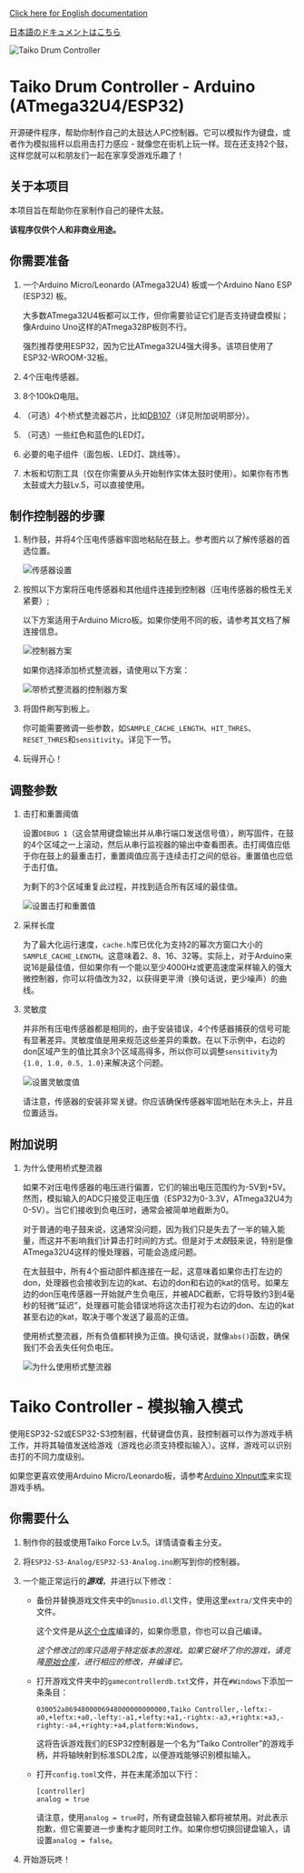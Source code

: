 [Click here for English documentation](README.md)

[日本語のドキュメントはこちら](README_ja-JP.md)

![Taiko Drum Controller](./images/banner-taiko.png)

# Taiko Drum Controller - Arduino (ATmega32U4/ESP32)

开源硬件程序，帮助你制作自己的太鼓达人PC控制器。它可以模拟作为键盘，或者作为模拟摇杆以启用击打力感应 - 就像您在街机上玩一样。现在还支持2个鼓，这样您就可以和朋友们一起在家享受游戏乐趣了！

## 关于本项目

本项目旨在帮助你在家制作自己的硬件太鼓。

**该程序仅供个人和非商业用途。**

## 你需要准备

1. 一个Arduino Micro/Leonardo (ATmega32U4) 板或一个Arduino Nano ESP (ESP32) 板。
   
   大多数ATmega32U4板都可以工作，但你需要验证它们是否支持键盘模拟；像Arduino Uno这样的ATmega328P板则不行。
   
   强烈推荐使用ESP32，因为它比ATmega32U4强大得多。该项目使用了ESP32-WROOM-32板。

2. 4个压电传感器。
   
3. 8个100kΩ电阻。
   
4. （可选）4个桥式整流器芯片，比如[DB107](https://www.diodes.com/assets/Datasheets/products_inactive_data/ds21211_R5.pdf)（详见附加说明部分）。

5. （可选）一些红色和蓝色的LED灯。
   
6. 必要的电子组件（面包板、LED灯、跳线等）。
   
7. 木板和切割工具（仅在你需要从头开始制作实体太鼓时使用）。如果你有市售太鼓或大力鼓Lv.5，可以直接使用。

## 制作控制器的步骤

1. 制作鼓，并将4个压电传感器牢固地粘贴在鼓上。参考图片以了解传感器的首选位置。
   
   ![传感器设置](./images/piezo_locations.png)

2. 按照以下方案将压电传感器和其他组件连接到控制器（压电传感器的极性无关紧要）;

   以下方案适用于Arduino Micro板。如果你使用不同的板，请参考其文档了解连接信息。
   
   ![控制器方案](./images/scheme.png)

   如果你选择添加桥式整流器，请使用以下方案：
   
   ![带桥式整流器的控制器方案](./images/scheme_bridge.png)

3. 将固件刷写到板上。
   
   你可能需要微调一些参数，如`SAMPLE_CACHE_LENGTH`、`HIT_THRES`、`RESET_THRES`和`sensitivity`。详见下一节。

4. 玩得开心！

## 调整参数

1. 击打和重置阈值
   
   设置`DEBUG 1`（这会禁用键盘输出并从串行端口发送信号值），刷写固件，在鼓的4个区域之一上滚动，然后从串行监视器的输出中查看图表。击打阈值应低于你在鼓上的最重击打，重置阈值应高于连续击打之间的低谷。重置值也应低于击打值。
   
   为剩下的3个区域重复此过程，并找到适合所有区域的最佳值。

   ![设置击打和重置值](./images/tune_hit_reset.png)

2. 采样长度
   
   为了最大化运行速度，`cache.h`库已优化为支持2的幂次方窗口大小的`SAMPLE_CACHE_LENGTH`。这意味着2、8、16、32等。实际上，对于Arduino来说16是最佳值，但如果你有一个能以至少4000Hz或更高速度采样输入的强大微控制器，你可以将值改为32，以获得更平滑（换句话说，更少噪声）的曲线。

3. 灵敏度
   
   并非所有压电传感器都是相同的，由于安装错误，4个传感器捕获的信号可能有显著差异。灵敏度值是用来规范这些差异的乘数。在以下示例中，右边的don区域产生的值比其余3个区域高得多，所以你可以调整`sensitivity`为`{1.0, 1.0, 0.5, 1.0}`来解决这个问题。

   ![设置灵敏度值](./images/tune_sensitivities.png)

   请注意，传感器的安装非常关键。你应该确保传感器牢固地贴在木头上，并且位置适当。

## 附加说明

1. 为什么使用桥式整流器

   如果不对压电传感器的电压进行偏置，它们的输出电压范围约为-5V到+5V。然而，模拟输入的ADC只接受正电压值（ESP32为0-3.3V，ATmega32U4为0-5V）。当它们接收到负电压时，通常会被简单地截断为0。
   
   对于普通的电子鼓来说，这通常没问题，因为我们只是失去了一半的输入能量，而这并不影响我们计算击打时间的方式。但是对于*太鼓*鼓来说，特别是像ATmega32U4这样的慢处理器，可能会造成问题。
   
   在太鼓鼓中，所有4个振动部件都连接在一起，这意味着如果你击打左边的don，处理器也会接收到左边的kat、右边的don和右边的kat的信号。如果左边的don压电传感器一开始就产生负电压，并被ADC截断，它将导致约3到4毫秒的轻微“延迟”，处理器可能会错误地将这次击打视为右边的don、左边的kat甚至右边的kat，取决于哪个发送了最高的正值。

   使用桥式整流器，所有负值都转换为正值。换句话说，就像`abs()`函数，确保我们不会丢失任何负电压。

   ![为什么使用桥式整流器](./images/bridge_signal.png)

# Taiko Controller - 模拟输入模式

使用ESP32-S2或ESP32-S3控制器，代替键盘仿真，鼓控制器可以作为游戏手柄工作，并将其轴值发送给游戏（游戏也必须支持模拟输入）。这样，游戏可以识别击打的不同力度级别。

如果您更喜欢使用Arduino Micro/Leonardo板，请参考[Arduino XInput库](https://github.com/dmadison/ArduinoXInput)来实现游戏手柄。

## 你需要什么

1. 制作你的鼓或使用Taiko Force Lv.5。详情请查看主分支。

2. 将`ESP32-S3-Analog/ESP32-S3-Analog.ino`刷写到你的控制器。

3. 一个能正常运行的***游戏***，并进行以下修改：

   - 备份并替换游戏文件夹中的`bnusio.dll`文件，使用这里`extra/`文件夹中的文件。

     这个文件是从[这个仓库](https://github.com/ShikyC/TaikoArcadeLoader/tree/Refactor)编译的，如果你愿意，你也可以自己编译。

     *这个修改过的库只适用于特定版本的游戏。如果它破坏了你的游戏，请克隆[原始仓库](https://github.com/BroGamer4256/TaikoArcadeLoader)，进行相应的修改，并编译它。*

   - 打开游戏文件夹中的`gamecontrollerdb.txt`文件，并在`#Windows`下添加一条条目：

     `030052a8694800006948000000000000,Taiko Controller,-leftx:-a0,+leftx:+a0,-lefty:-a1,+lefty:+a1,-rightx:-a3,+rightx:+a3,-righty:-a4,+righty:+a4,platform:Windows,`

     这将告诉游戏我们的ESP32控制器是一个名为“Taiko Controller”的游戏手柄，并将轴映射到标准SDL2库，以便游戏能够识别模拟输入。

   - 打开`config.toml`文件，并在末尾添加以下行：

     ```
     [controller]
     analog = true
     ```

     请注意，使用`analog = true`时，所有键盘鼓输入都将被禁用。对此表示抱歉，但它需要进一步重构才能同时工作。如果你想切换回键盘输入，请设置`analog = false`。

4. 开始游玩咚！
